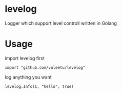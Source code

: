 levelog
=======

Logger which support level controll written in Golang

Usage
=

import levelog first

`import "github.com/vuleetu/levelog"`

log anything you want

`levelog.Info(1, "hello", true)`

